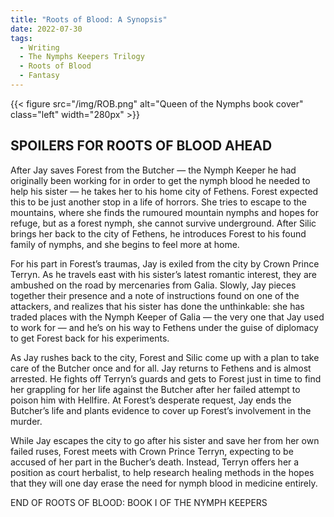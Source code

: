```yaml
---
title: "Roots of Blood: A Synopsis"
date: 2022-07-30
tags:
  - Writing
  - The Nymphs Keepers Trilogy
  - Roots of Blood
  - Fantasy
---
```

        
{{< figure src="/img/ROB.png" alt="Queen of the Nymphs book cover" class="left" width="280px" >}}

## SPOILERS FOR ROOTS OF BLOOD AHEAD
 
After Jay saves Forest from the Butcher — the Nymph Keeper he had originally been working for in order to get the nymph blood he needed to help his sister — he takes her to his home city of Fethens. Forest expected this to be just another stop in a life of horrors. She tries to escape to the mountains, where she finds the rumoured mountain nymphs and hopes for refuge, but as a forest nymph, she cannot survive underground. After Silic brings her back to the city of Fethens, he introduces Forest to his found family of nymphs, and she begins to feel more at home.

For his part in Forest’s traumas, Jay is exiled from the city by Crown Prince Terryn. As he travels east with his sister’s latest romantic interest, they are ambushed on the road by mercenaries from Galia. Slowly, Jay pieces together their presence and a note of instructions found on one of the attackers, and realizes that his sister has done the unthinkable: she has traded places with the Nymph Keeper of Galia — the very one that Jay used to work for — and he’s on his way to Fethens under the guise of diplomacy to get Forest back for his experiments.

As Jay rushes back to the city, Forest and Silic come up with a plan to take care of the Butcher once and for all. Jay returns to Fethens and is almost arrested. He fights off Terryn’s guards and gets to Forest just in time to find her grappling for her life against the Butcher after her failed attempt to poison him with Hellfire. At Forest’s desperate request, Jay ends the Butcher’s life and plants evidence to cover up Forest’s involvement in the murder. 

While Jay escapes the city to go after his sister and save her from her own failed ruses, Forest meets with Crown Prince Terryn, expecting to be accused of her part in the Bucher’s death. Instead, Terryn offers her a position as court herbalist, to help research healing methods in the hopes that they will one day erase the need for nymph blood in medicine entirely.

END OF ROOTS OF BLOOD: BOOK I OF THE NYMPH KEEPERS